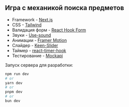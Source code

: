 ## Игра с механикой поиска предметов

- Framework - [Next.js](https://nextjs.org/)
- CSS - [Tailwind](https://tailwindcss.com/)
- Валидация форм - [React Hook Form](https://react-hook-form.com/)
- Звуки - [Use-sound](https://www.npmjs.com/package/use-sound)
- Анимации - [Framer Motion](https://www.framer.com/motion/)
- Слайдер - [Keen-Slider](https://keen-slider.io/)
- Таймер - [react-timer-hook](https://www.npmjs.com/package/react-timer-hook)
- Тестирование - [Mockapi](https://mockapi.io/)


Запуск сервера для разработки:

```bash
npm run dev
# or
yarn dev
# or
pnpm dev
# or
bun dev
```
